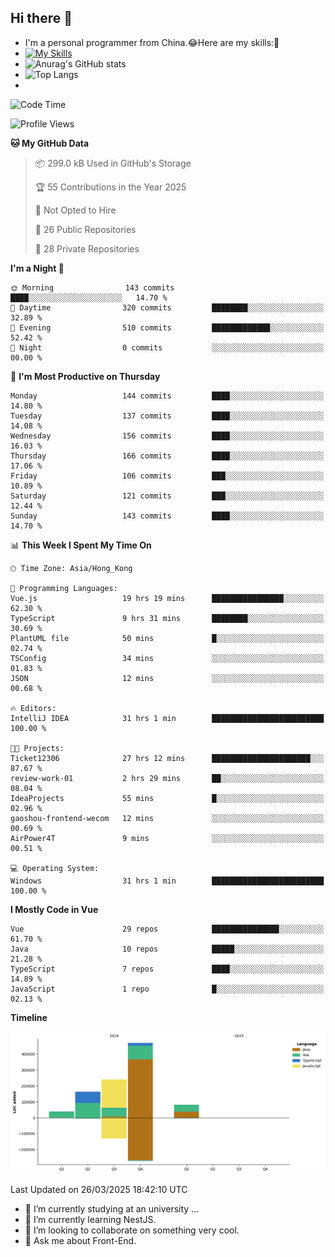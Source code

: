 ## Hi there 👋
- I'm a personal programmer from China.😂Here are my skills:🤔
- [![My Skills](https://skillicons.dev/icons?i=js,html,css,vue,typescript,java,golang)](https://skillicons.dev)
- ![Anurag's GitHub stats](https://github-readme-stats.vercel.app/api?username=FluffyChi-Xing&count_private=true&show_icons=true&theme=radical)
- ![Top Langs](https://github-readme-stats.vercel.app/api/top-langs/?username=FluffyChi-Xing)
- <!--START_SECTION:waka-->
![Code Time](http://img.shields.io/badge/Code%20Time-1%2C241%20hrs%2044%20mins-blue)

![Profile Views](http://img.shields.io/badge/Profile%20Views-0-blue)

**🐱 My GitHub Data** 

> 📦 299.0 kB Used in GitHub's Storage 
 > 
> 🏆 55 Contributions in the Year 2025
 > 
> 🚫 Not Opted to Hire
 > 
> 📜 26 Public Repositories 
 > 
> 🔑 28 Private Repositories 
 > 
**I'm a Night 🦉** 

```text
🌞 Morning                143 commits         ████░░░░░░░░░░░░░░░░░░░░░   14.70 % 
🌆 Daytime                320 commits         ████████░░░░░░░░░░░░░░░░░   32.89 % 
🌃 Evening                510 commits         █████████████░░░░░░░░░░░░   52.42 % 
🌙 Night                  0 commits           ░░░░░░░░░░░░░░░░░░░░░░░░░   00.00 % 
```
📅 **I'm Most Productive on Thursday** 

```text
Monday                   144 commits         ████░░░░░░░░░░░░░░░░░░░░░   14.80 % 
Tuesday                  137 commits         ████░░░░░░░░░░░░░░░░░░░░░   14.08 % 
Wednesday                156 commits         ████░░░░░░░░░░░░░░░░░░░░░   16.03 % 
Thursday                 166 commits         ████░░░░░░░░░░░░░░░░░░░░░   17.06 % 
Friday                   106 commits         ███░░░░░░░░░░░░░░░░░░░░░░   10.89 % 
Saturday                 121 commits         ███░░░░░░░░░░░░░░░░░░░░░░   12.44 % 
Sunday                   143 commits         ████░░░░░░░░░░░░░░░░░░░░░   14.70 % 
```


📊 **This Week I Spent My Time On** 

```text
🕑︎ Time Zone: Asia/Hong_Kong

💬 Programming Languages: 
Vue.js                   19 hrs 19 mins      ████████████████░░░░░░░░░   62.30 % 
TypeScript               9 hrs 31 mins       ████████░░░░░░░░░░░░░░░░░   30.69 % 
PlantUML file            50 mins             █░░░░░░░░░░░░░░░░░░░░░░░░   02.74 % 
TSConfig                 34 mins             ░░░░░░░░░░░░░░░░░░░░░░░░░   01.83 % 
JSON                     12 mins             ░░░░░░░░░░░░░░░░░░░░░░░░░   00.68 % 

🔥 Editors: 
IntelliJ IDEA            31 hrs 1 min        █████████████████████████   100.00 % 

🐱‍💻 Projects: 
Ticket12306              27 hrs 12 mins      ██████████████████████░░░   87.67 % 
review-work-01           2 hrs 29 mins       ██░░░░░░░░░░░░░░░░░░░░░░░   08.04 % 
IdeaProjects             55 mins             █░░░░░░░░░░░░░░░░░░░░░░░░   02.96 % 
gaoshou-frontend-wecom   12 mins             ░░░░░░░░░░░░░░░░░░░░░░░░░   00.69 % 
AirPower4T               9 mins              ░░░░░░░░░░░░░░░░░░░░░░░░░   00.51 % 

💻 Operating System: 
Windows                  31 hrs 1 min        █████████████████████████   100.00 % 
```

**I Mostly Code in Vue** 

```text
Vue                      29 repos            ███████████████░░░░░░░░░░   61.70 % 
Java                     10 repos            █████░░░░░░░░░░░░░░░░░░░░   21.28 % 
TypeScript               7 repos             ████░░░░░░░░░░░░░░░░░░░░░   14.89 % 
JavaScript               1 repo              █░░░░░░░░░░░░░░░░░░░░░░░░   02.13 % 
```



**Timeline**

![Lines of Code chart](https://raw.githubusercontent.com/FluffyChi-Xing/FluffyChi-Xing/main/assets/bar_graph.png)


 Last Updated on 26/03/2025 18:42:10 UTC
<!--END_SECTION:waka-->
- 🔭 I’m currently studying at an university ...
- 🌱 I’m currently learning NestJS.
- 👯 I’m looking to collaborate on something very cool.
- 💬 Ask me about Front-End.
